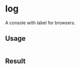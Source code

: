 # log
A console with label for browsers.

## Usage
<img src="https://i.imgur.com/JymqSG8.png" alt="" /> 

## Result
<img src="https://i.imgur.com/RJ91r0r.png" alt="" /> 
<img src="https://i.imgur.com/BYhrVY0.png" alt="" /> 
